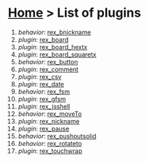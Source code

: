 # [Home](index.html) > List of plugins

1. *behavior*: [rex_bnickname](rex_bnickname.html)
2. *plugin*: [rex_board](rex_board.html)
3. *plugin*: [rex_board_hextx](rex_board_hextx.html)
4. *plugin*: [rex_board_squaretx](rex_board_squaretx.html)
5. *behavior*: [rex_button](rex_button.html)
6. *plugin*: [rex_comment](rex_comment.html)
7. *plugin*: [rex_csv](rex_csv.html)
8. *plugin*: [rex_date](rex_date.html)
9. *behavior*: [rex_fsm](rex_fsm.html)
10. *plugin*: [rex_gfsm](rex_gfsm.html)
11. *plugin*: [rex_jsshell](rex_jsshell.html)
12. *behavior*: [rex_moveTo](rex_moveto.html)
13. *plugin*: [rex_nickname](rex_nickname.html)
14. *plugin*: [rex_pause](rex_pause.html)
15. *behavior*: [rex_pushoutsolid](rex_pushoutsolid.html)
16. *behavior*: [rex_rotateto](rex_rotateto.html)
17. *plugin*: [rex_touchwrap](rex_touchwrap.html)

